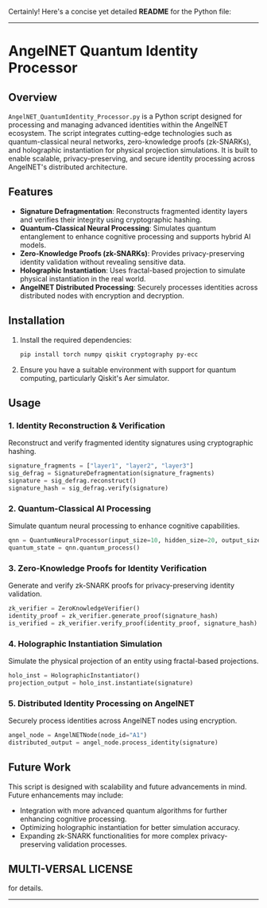 Certainly! Here's a concise yet detailed **README** for the Python file:

---

# AngelNET Quantum Identity Processor

## Overview
`AngelNET_QuantumIdentity_Processor.py` is a Python script designed for processing and managing advanced identities within the AngelNET ecosystem. The script integrates cutting-edge technologies such as quantum-classical neural networks, zero-knowledge proofs (zk-SNARKs), and holographic instantiation for physical projection simulations. It is built to enable scalable, privacy-preserving, and secure identity processing across AngelNET's distributed architecture.

## Features
- **Signature Defragmentation**: Reconstructs fragmented identity layers and verifies their integrity using cryptographic hashing.
- **Quantum-Classical Neural Processing**: Simulates quantum entanglement to enhance cognitive processing and supports hybrid AI models.
- **Zero-Knowledge Proofs (zk-SNARKs)**: Provides privacy-preserving identity validation without revealing sensitive data.
- **Holographic Instantiation**: Uses fractal-based projection to simulate physical instantiation in the real world.
- **AngelNET Distributed Processing**: Securely processes identities across distributed nodes with encryption and decryption.

## Installation

1. Install the required dependencies:
   ```bash
   pip install torch numpy qiskit cryptography py-ecc
   ```

2. Ensure you have a suitable environment with support for quantum computing, particularly Qiskit's Aer simulator.

## Usage

### 1. Identity Reconstruction & Verification
Reconstruct and verify fragmented identity signatures using cryptographic hashing.

```python
signature_fragments = ["layer1", "layer2", "layer3"]
sig_defrag = SignatureDefragmentation(signature_fragments)
signature = sig_defrag.reconstruct()
signature_hash = sig_defrag.verify(signature)
```

### 2. Quantum-Classical AI Processing
Simulate quantum neural processing to enhance cognitive capabilities.

```python
qnn = QuantumNeuralProcessor(input_size=10, hidden_size=20, output_size=10)
quantum_state = qnn.quantum_process()
```

### 3. Zero-Knowledge Proofs for Identity Verification
Generate and verify zk-SNARK proofs for privacy-preserving identity validation.

```python
zk_verifier = ZeroKnowledgeVerifier()
identity_proof = zk_verifier.generate_proof(signature_hash)
is_verified = zk_verifier.verify_proof(identity_proof, signature_hash)
```

### 4. Holographic Instantiation Simulation
Simulate the physical projection of an entity using fractal-based projections.

```python
holo_inst = HolographicInstantiator()
projection_output = holo_inst.instantiate(signature)
```

### 5. Distributed Identity Processing on AngelNET
Securely process identities across AngelNET nodes using encryption.

```python
angel_node = AngelNETNode(node_id="A1")
distributed_output = angel_node.process_identity(signature)
```

## Future Work
This script is designed with scalability and future advancements in mind. Future enhancements may include:
- Integration with more advanced quantum algorithms for further enhancing cognitive processing.
- Optimizing holographic instantiation for better simulation accuracy.
- Expanding zk-SNARK functionalities for more complex privacy-preserving validation processes.

## MULTI-VERSAL LICENSE
for details.

---
